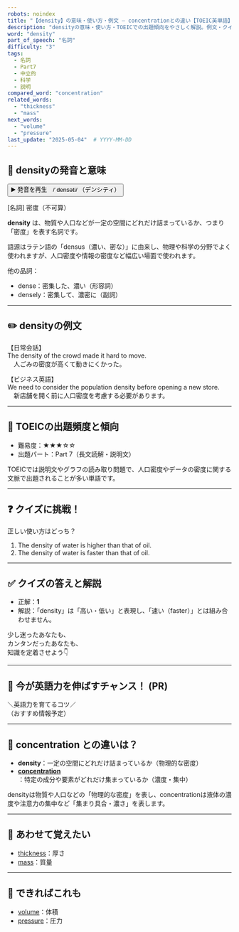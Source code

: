 ```yaml
---
robots: noindex
title: "【density】の意味・使い方・例文 ― concentrationとの違い【TOEIC英単語】"
description: "densityの意味・使い方・TOEICでの出題傾向をやさしく解説。例文・クイズ付きでconcentrationとの違いもわかりやすく学べます。"
word: "density"
part_of_speech: "名詞"
difficulty: "3"
tags:
  - 名詞
  - Part7
  - 中立的
  - 科学
  - 説明
compared_word: "concentration"
related_words:
  - "thickness"
  - "mass"
next_words:
  - "volume"
  - "pressure"
last_update: "2025-05-04"  # YYYY-MM-DD
---
```


## 🔰 densityの発音と意味

<button class="play-audio" onclick="playTTS('density')">
  <span class="play-audio-main">
    ▶️ 発音を再生　/ˈdensəti/
  </span>
  <span class="play-audio-sub">
    （デンシティ）
  </span>
</button>

[名詞] 密度（不可算）

**density** は、物質や人口などが一定の空間にどれだけ詰まっているか、つまり「密度」を表す名詞です。

語源はラテン語の「densus（濃い、密な）」に由来し、物理や科学の分野でよく使われますが、人口密度や情報の密度など幅広い場面で使われます。

他の品詞：  
- dense：密集した、濃い（形容詞）
- densely：密集して、濃密に（副詞）

---

## ✏️ densityの例文

【日常会話】  
The density of the crowd made it hard to move.  
　人ごみの密度が高くて動きにくかった。

【ビジネス英語】  
We need to consider the population density before opening a new store.  
　新店舗を開く前に人口密度を考慮する必要があります。

---

## 🎯 TOEICの出題頻度と傾向

- 難易度：★★★☆☆
- 出題パート：Part 7（長文読解・説明文）

TOEICでは説明文やグラフの読み取り問題で、人口密度やデータの密度に関する文脈で出題されることが多い単語です。

---

## ❓ クイズに挑戦！

正しい使い方はどっち？

1. The density of water is higher than that of oil.  
2. The density of water is faster than that of oil.

---

## ✅ クイズの答えと解説

- 正解：**1**
- 解説：「density」は「高い・低い」と表現し、「速い（faster）」とは組み合わせません。

少し迷ったあなたも、  
カンタンだったあなたも、  
知識を定着させよう👇️

---

## 🚀 今が英語力を伸ばすチャンス！ (PR)

<div class="info-center">
＼英語力を育てるコツ／<br>  
（おすすめ情報予定）
</div>

---

## 🤔  concentration との違いは？

- **density**：一定の空間にどれだけ詰まっているか（物理的な密度）
- **[concentration](/word/concentration/)**：特定の成分や要素がどれだけ集まっているか（濃度・集中）

densityは物質や人口などの「物理的な密度」を表し、concentrationは液体の濃度や注意力の集中など「集まり具合・濃さ」を表します。

---

## 🧩 あわせて覚えたい

- [thickness](/word/thickness/)：厚さ
- [mass](/word/mass/)：質量

---

## 📖 できればこれも

- [volume](/word/volume/)：体積
- [pressure](/word/pressure/)：圧力

<!-- cvid: aid10_bid04 -->
